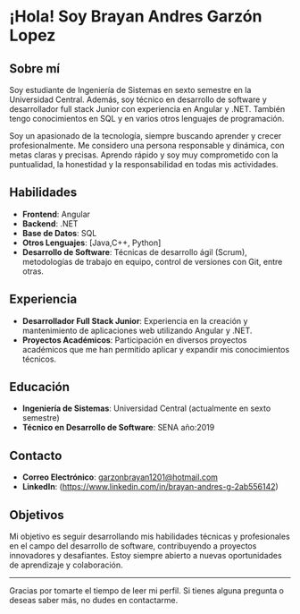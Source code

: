 # ¡Hola! Soy Brayan Andres Garzón Lopez

## Sobre mí

Soy estudiante de Ingeniería de Sistemas en sexto semestre en la Universidad Central. Además, soy técnico en desarrollo de software y desarrollador full stack Junior con experiencia en Angular y .NET. También tengo conocimientos en SQL y en varios otros lenguajes de programación.

Soy un apasionado de la tecnología, siempre buscando aprender y crecer profesionalmente. Me considero una persona responsable y dinámica, con metas claras y precisas. Aprendo rápido y soy muy comprometido con la puntualidad, la honestidad y la responsabilidad en todas mis actividades.

## Habilidades

- **Frontend**: Angular
- **Backend**: .NET
- **Base de Datos**: SQL
- **Otros Lenguajes**: [Java,C++, Python]
- **Desarrollo de Software**: Técnicas de desarrollo ágil (Scrum), metodologías de trabajo en equipo, control de versiones con Git, entre otras.

## Experiencia

- **Desarrollador Full Stack Junior**: Experiencia en la creación y mantenimiento de aplicaciones web utilizando Angular y .NET.
- **Proyectos Académicos**: Participación en diversos proyectos académicos que me han permitido aplicar y expandir mis conocimientos técnicos.

## Educación

- **Ingeniería de Sistemas**: Universidad Central (actualmente en sexto semestre)
- **Técnico en Desarrollo de Software**: SENA año:2019

## Contacto

- **Correo Electrónico**: garzonbrayan1201@hotmail.com
- **LinkedIn**: (https://www.linkedin.com/in/brayan-andres-g-2ab556142)
  
## Objetivos

Mi objetivo es seguir desarrollando mis habilidades técnicas y profesionales en el campo del desarrollo de software, contribuyendo a proyectos innovadores y desafiantes. Estoy siempre abierto a nuevas oportunidades de aprendizaje y colaboración.

---

Gracias por tomarte el tiempo de leer mi perfil. Si tienes alguna pregunta o deseas saber más, no dudes en contactarme.
